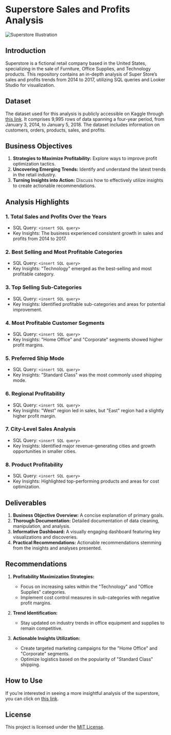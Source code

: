 # Superstore Sales and Profits Analysis

![Superstore Illustration](<insert URL to the illustration>)

## Introduction

Superstore is a fictional retail company based in the United States, specializing in the sale of Furniture, Office Supplies, and Technology products. This repository contains an in-depth analysis of Super Store’s sales and profits trends from 2014 to 2017, utilizing SQL queries and Looker Studio for visualization.

## Dataset

The dataset used for this analysis is publicly accessible on Kaggle through [this link](<insert link>). It comprises 9,995 rows of data spanning a four-year period, from January 3, 2014, to January 5, 2018. The dataset includes information on customers, orders, products, sales, and profits.

## Business Objectives

1. **Strategies to Maximize Profitability:** Explore ways to improve profit optimization tactics.
2. **Uncovering Emerging Trends:** Identify and understand the latest trends in the retail industry.
3. **Turning Insights into Action:** Discuss how to effectively utilize insights to create actionable recommendations.

## Analysis Highlights

### 1. Total Sales and Profits Over the Years
- SQL Query: `<insert SQL query>`
- Key Insights: The business experienced consistent growth in sales and profits from 2014 to 2017.

### 2. Best Selling and Most Profitable Categories
- SQL Query: `<insert SQL query>`
- Key Insights: "Technology" emerged as the best-selling and most profitable category.

### 3. Top Selling Sub-Categories
- SQL Query: `<insert SQL query>`
- Key Insights: Identified profitable sub-categories and areas for potential improvement.

### 4. Most Profitable Customer Segments
- SQL Query: `<insert SQL query>`
- Key Insights: "Home Office" and "Corporate" segments showed higher profit margins.

### 5. Preferred Ship Mode
- SQL Query: `<insert SQL query>`
- Key Insights: "Standard Class" was the most commonly used shipping mode.

### 6. Regional Profitability
- SQL Query: `<insert SQL query>`
- Key Insights: "West" region led in sales, but "East" region had a slightly higher profit margin.

### 7. City-Level Sales Analysis
- SQL Query: `<insert SQL query>`
- Key Insights: Identified major revenue-generating cities and growth opportunities in smaller cities.

### 8. Product Profitability
- SQL Query: `<insert SQL query>`
- Key Insights: Highlighted top-performing products and areas for cost optimization.

## Deliverables

1. **Business Objective Overview:** A concise explanation of primary goals.
2. **Thorough Documentation:** Detailed documentation of data cleaning, manipulation, and analysis.
3. **Informative Dashboard:** A visually engaging dashboard featuring key visualizations and discoveries.
4. **Practical Recommendations:** Actionable recommendations stemming from the insights and analyses presented.

## Recommendations

1. **Profitability Maximization Strategies:**
   - Focus on increasing sales within the "Technology" and "Office Supplies" categories.
   - Implement cost control measures in sub-categories with negative profit margins.

2. **Trend Identification:**
   - Stay updated on industry trends in office equipment and supplies to remain competitive.

3. **Actionable Insights Utilization:**
   - Create targeted marketing campaigns for the "Home Office" and "Corporate" segments.
   - Optimize logistics based on the popularity of "Standard Class" shipping.

## How to Use

If you’re interested in seeing a more insightful analysis of the superstore, you can click on [this link](<insert Looker Studio report link>).

## License

This project is licensed under the [MIT License](LICENSE).

